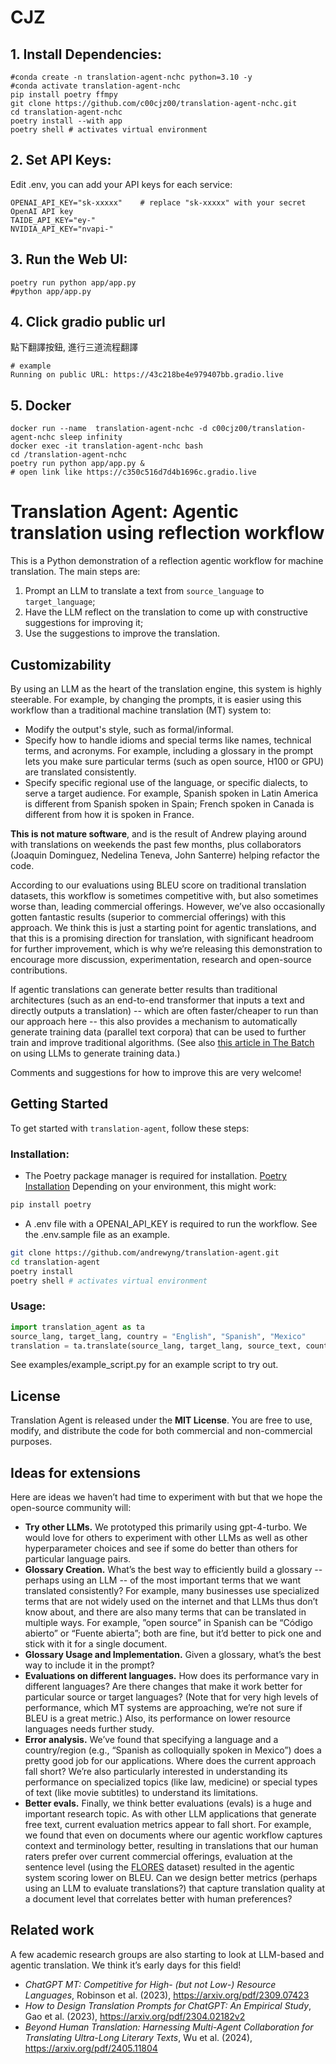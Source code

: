 # CJZ
## 1. Install Dependencies:
```
#conda create -n translation-agent-nchc python=3.10 -y
#conda activate translation-agent-nchc
pip install poetry ffmpy
git clone https://github.com/c00cjz00/translation-agent-nchc.git
cd translation-agent-nchc
poetry install --with app
poetry shell # activates virtual environment
```
## 2. Set API Keys:
Edit .env, you can add your API keys for each service:
```
OPENAI_API_KEY="sk-xxxxx"    # replace "sk-xxxxx" with your secret OpenAI API key
TAIDE_API_KEY="ey-"
NVIDIA_API_KEY="nvapi-"
```

## 3. Run the Web UI:
```
poetry run python app/app.py
#python app/app.py
```

## 4. Click gradio public url
點下翻譯按鈕, 進行三道流程翻譯
```
# example
Running on public URL: https://43c218be4e979407bb.gradio.live
```

## 5. Docker
```
docker run --name  translation-agent-nchc -d c00cjz00/translation-agent-nchc sleep infinity
docker exec -it translation-agent-nchc bash
cd /translation-agent-nchc
poetry run python app/app.py &
# open link like https://c350c516d7d4b1696c.gradio.live
```

# Translation Agent: Agentic translation using reflection workflow

This is a Python demonstration of a reflection agentic workflow for machine translation. The main steps are:
1. Prompt an LLM to translate a text from `source_language` to `target_language`;
2. Have the LLM reflect on the translation to come up with constructive suggestions for improving it;
3. Use the suggestions to improve the translation.

## Customizability

By using an LLM as the heart of the translation engine, this system is highly steerable. For example, by changing the prompts, it is easier using this workflow than a traditional machine translation (MT) system to:
- Modify the output's style, such as formal/informal.
- Specify how to handle idioms and special terms like names, technical terms, and acronyms. For example, including a glossary in the prompt lets you make sure particular terms (such as open source, H100 or GPU) are translated consistently.
- Specify specific regional use of the language, or specific dialects, to serve a target audience. For example, Spanish spoken in Latin America is different from Spanish spoken in Spain; French spoken in Canada is different from how it is spoken in France.

**This is not mature software**, and is the result of Andrew playing around with translations on weekends the past few months, plus collaborators (Joaquin Dominguez, Nedelina Teneva, John Santerre) helping refactor the code.

According to our evaluations using BLEU score on traditional translation datasets, this workflow is sometimes competitive with, but also sometimes worse than, leading commercial offerings. However, we’ve also occasionally gotten fantastic results (superior to commercial offerings) with this approach. We think this is just a starting point for agentic translations, and that this is a promising direction for translation, with significant headroom for further improvement, which is why we’re releasing this demonstration to encourage more discussion, experimentation, research and open-source contributions.

If agentic translations can generate better results than traditional architectures (such as an end-to-end transformer that inputs a text and directly outputs a translation) -- which are often faster/cheaper to run than our approach here -- this also provides a mechanism to automatically generate training data (parallel text corpora) that can be used to further train and improve traditional algorithms. (See also [this article in The Batch](https://www.deeplearning.ai/the-batch/building-models-that-learn-from-themselves/) on using LLMs to generate training data.)

Comments and suggestions for how to improve this are very welcome!


## Getting Started

To get started with `translation-agent`, follow these steps:

### Installation:
- The Poetry package manager is required for installation. [Poetry Installation](https://python-poetry.org/docs/#installation) Depending on your environment, this might work:

```bash
pip install poetry
```

- A .env file with a OPENAI_API_KEY is required to run the workflow. See the .env.sample file as an example.
```bash
git clone https://github.com/andrewyng/translation-agent.git
cd translation-agent
poetry install
poetry shell # activates virtual environment
```
### Usage:

```python
import translation_agent as ta
source_lang, target_lang, country = "English", "Spanish", "Mexico"
translation = ta.translate(source_lang, target_lang, source_text, country)
```
See examples/example_script.py for an example script to try out.

## License

Translation Agent is released under the **MIT License**. You are free to use, modify, and distribute the code
for both commercial and non-commercial purposes.

## Ideas for extensions

Here are ideas we haven’t had time to experiment with but that we hope the open-source community will:
- **Try other LLMs.** We prototyped this primarily using gpt-4-turbo. We would love for others to experiment with other LLMs as well as other hyperparameter choices and see if some do better than others for particular language pairs.
- **Glossary Creation.** What’s the best way to efficiently build a glossary -- perhaps using an LLM -- of the most important terms that we want translated consistently? For example, many businesses use specialized terms that are not widely used on the internet and that LLMs thus don’t know about, and there are also many terms that can be translated in multiple ways. For example, ”open source” in Spanish can be “Código abierto” or “Fuente abierta”; both are fine, but it’d better to pick one and stick with it for a single document.
- **Glossary Usage and Implementation.** Given a glossary, what’s the best way to include it in the prompt?
- **Evaluations on different languages.** How does its performance vary in different languages? Are there changes that make it work better for particular source or target languages? (Note that for very high levels of performance, which MT systems are approaching, we’re not sure if BLEU is a great metric.) Also, its performance on lower resource languages needs further study.
- **Error analysis.** We’ve found that specifying a language and a country/region (e.g., “Spanish as colloquially spoken in Mexico”) does a pretty good job for our applications. Where does the current approach fall short? We’re also particularly interested in understanding its performance on specialized topics (like law, medicine) or special types of text (like movie subtitles) to understand its limitations.
- **Better evals.** Finally, we think better evaluations (evals) is a huge and important research topic. As with other LLM applications that generate free text, current evaluation metrics appear to fall short. For example, we found that even on documents where our agentic workflow captures context and terminology better, resulting in translations that our human raters prefer over current commercial offerings, evaluation at the sentence level (using the [FLORES](https://github.com/facebookresearch/flores) dataset) resulted in the agentic system scoring lower on BLEU. Can we design better metrics (perhaps using an LLM to evaluate translations?) that capture translation quality at a document level that correlates better with human preferences?

## Related work

A few academic research groups are also starting to look at LLM-based and agentic translation. We think it’s early days for this field!
- *ChatGPT MT: Competitive for High- (but not Low-) Resource Languages*, Robinson et al. (2023), https://arxiv.org/pdf/2309.07423
- *How to Design Translation Prompts for ChatGPT: An Empirical Study*, Gao et al. (2023), https://arxiv.org/pdf/2304.02182v2
- *Beyond Human Translation: Harnessing Multi-Agent Collaboration for Translating Ultra-Long Literary Texts*, Wu et al. (2024),  https://arxiv.org/pdf/2405.11804
